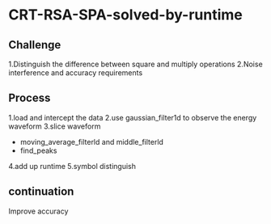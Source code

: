 # CRT-RSA-SPA-solved-by-runtime

## Challenge

1.Distinguish the difference between square and multiply operations
		2.Noise interference and accuracy requirements

## Process

1.load and intercept the data
2.use gaussian_filter1d to observe the energy waveform
3.slice waveform

  * moving_average_filterld and middle_filterld
  * find_peaks

4.add up runtime
5.symbol distinguish

## continuation

Improve accuracy
